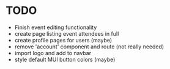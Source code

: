 # TODO
- Finish event editing functionality
- create page listing event attendees in full
- create profile pages for users (maybe)
- remove 'account' component and route (not really needed)
- import logo and add to navbar
- style default MUI button colors (maybe)